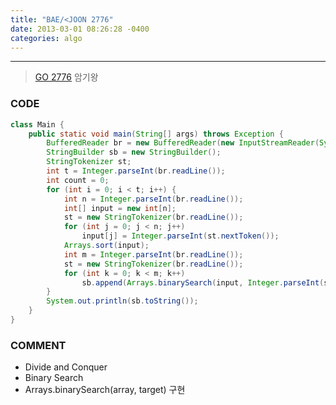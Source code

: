 ```yaml
---
title: "BAE/<JOON 2776"
date: 2013-03-01 08:26:28 -0400
categories: algo
---
```

---

> [GO 2776] 암기왕

### CODE
```java
class Main {
	public static void main(String[] args) throws Exception {
		BufferedReader br = new BufferedReader(new InputStreamReader(System.in));
		StringBuilder sb = new StringBuilder();
		StringTokenizer st;
		int t = Integer.parseInt(br.readLine());
		int count = 0;
		for (int i = 0; i < t; i++) {
			int n = Integer.parseInt(br.readLine());
			int[] input = new int[n];
			st = new StringTokenizer(br.readLine());
			for (int j = 0; j < n; j++)
				input[j] = Integer.parseInt(st.nextToken());
			Arrays.sort(input);
			int m = Integer.parseInt(br.readLine());
			st = new StringTokenizer(br.readLine());
			for (int k = 0; k < m; k++)
				sb.append(Arrays.binarySearch(input, Integer.parseInt(st.nextToken())) > -1 ? "1\n": "0\n");
		}
		System.out.println(sb.toString());
	}
}
```

### COMMENT
* Divide and Conquer
* Binary Search
* Arrays.binarySearch(array, target) 구현

[GO 2776]: https://www.acmicpc.net/problem/2776
